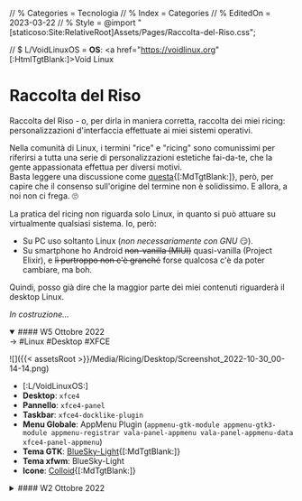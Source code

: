 // % Categories = Tecnologia
// % Index = Categories
// % EditedOn = 2023-03-22
// % Style = @import "[staticoso:Site:RelativeRoot]Assets/Pages/Raccolta-del-Riso.css";

// $ L/VoidLinuxOS = <strong>OS</strong>: <a href="https://voidlinux.org" [:HtmlTgtBlank:]>Void Linux</a>

# Raccolta del Riso

Raccolta del Riso - o, per dirla in maniera corretta, raccolta dei miei ricing: personalizzazioni d'interfaccia effettuate ai miei sistemi operativi.

Nella comunità di Linux, i termini "rice" e "ricing" sono comunissimi per riferirsi a tutta una serie di personalizzazioni estetiche fai-da-te, che la gente appassionata effettua per diversi motivi.  
Basta leggere una discussione come [questa](https://web.archive.org/web/20220907203523/https://teddit.net/r/unixporn/comments/3iy3wd/stupid_question_what_is_ricing){[:MdTgtBlank:]}, però, per capire che il consenso sull'origine del termine non è solidissimo. E allora, a noi non ci frega. 🙄

La pratica del ricing non riguarda solo Linux, in quanto si può attuare su virtualmente qualsiasi sistema. Io, però:

- Su PC uso soltanto Linux (_non necessariamente con GNU_ 😏).
- Su smartphone ho Android ~~non-vanilla (MIUI)~~ quasi-vanilla (Project Elixir), e ~~lì purtroppo non c'è granché~~ forse qualcosa c'è da poter cambiare, ma boh.

Quindi, posso già dire che la maggior parte dei miei contenuti riguarderà il desktop Linux.

_In costruzione..._

<!-- noprocess />
<h3 class="NoTitle InlineBlock">Filtri:</h3>
<input type="checkbox" id="CheckBox-Linux" checked><label for="CheckBox-Linux">#Linux</label>
<input type="checkbox" id="CheckBox-Desktop" checked><label for="CheckBox-Desktop">#Desktop</label>
<input type="checkbox" id="CheckBox-XFCE" checked><label for="CheckBox-XFCE">#XFCE</label>
</ noprocess -->

<div markdown="1" class="BorderBoxContainer">

<details markdown="1" class="Box-Linux Box-Desktop Box-XFCE" open><summary>
#### W5 Ottobre 2022 </summary>
-> #Linux #Desktop #XFCE

![]({{< assetsRoot >}}/Media/Ricing/Desktop/Screenshot_2022-10-30_00-14-14.png)

- [:L/VoidLinuxOS:]
- **Desktop**: `xfce4`
- **Pannello**: `xfce4-panel`
- **Taskbar**: `xfce4-docklike-plugin`
- **Menu Globale**: AppMenu Plugin (`appmenu-gtk-module appmenu-gtk3-module appmenu-registrar vala-panel-appmenu vala-panel-appmenu-data xfce4-panel-appmenu`)
- **Tema GTK**: [BlueSky-Light](https://github.com/i-mint/bluesky){[:MdTgtBlank:]}
- **Tema xfwm**: BlueSky-Light
- **Icone**: [Colloid](https://github.com/vinceliuice/Colloid-icon-theme){[:MdTgtBlank:]}
</details>

<details markdown="1" class="Box-Linux Box-Desktop Box-XFCE"><summary>
#### W2 Ottobre 2022 </summary>
-> #Linux #Desktop #XFCE

![]({{< assetsRoot >}}/Media/Ricing/Desktop/Screenshot_2022-10-10_20-21-47.png)

- **OS**: [Void Linux](https://voidlinux.org){[:MdTgtBlank:]}
- **Desktop**: `xfce4`
- **Pannello**: `xfce4-panel`
- **Dock**: `plank`
- **Menu Globale**: AppMenu Plugin (`appmenu-gtk-module appmenu-gtk3-module appmenu-registrar vala-panel-appmenu vala-panel-appmenu-data xfce4-panel-appmenu`)
- **Tema GTK**: [Fluent-compact](https://github.com/vinceliuice/Fluent-gtk-theme){[:MdTgtBlank:]}
- **Tema xfwm**: Fluent-Dark
- **Icone**: [Fluent](https://github.com/vinceliuice/Fluent-icon-theme){[:MdTgtBlank:]}
</details>

</div>
